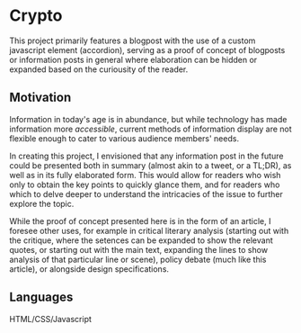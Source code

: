 # Crypto

This project primarily features a blogpost with the use of a custom javascript element (accordion), serving as a proof of concept of blogposts or information posts in general where elaboration can be hidden or expanded based on the curiousity of the reader.

## Motivation
Information in today's age is in abundance, but while technology has made information more *accessible*, current methods of information display are not flexible enough to cater to various audience members' needs. 

In creating this project, I envisioned that any information post in the future could be presented both in summary (almost akin to a tweet, or a TL;DR), as well as in its fully elaborated form. This would allow for readers who wish only to obtain the key points to quickly glance them, and for readers who which to delve deeper to understand the intricacies of the issue to further explore the topic.

While the proof of concept presented here is in the form of an article, I foresee other uses, for example in critical literary analysis (starting out with the critique, where the setences can be expanded to show the relevant quotes, or starting out with the main text, expanding the lines to show analysis of that particular line or scene), policy debate (much like this article), or alongside design specifications.

## Languages
HTML/CSS/Javascript
